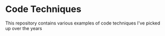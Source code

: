 # Code Techniques
This repository contains various examples of code techniques I've picked up over the years
